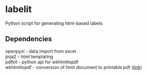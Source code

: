 # labelit
Python script for generating html-based labels

## Dependencies
openpyxl - data import from excel\
jinja2 - html templating\
pdfkit - python api for wkhtmltopdf\
wkhtmltopdf - conversion of html document to printable pdf ([link](https://wkhtmltopdf.org/downloads.html))